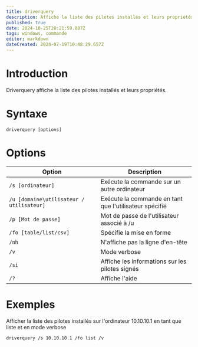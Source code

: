```yaml
---
title: driverquery
description: Affiche la liste des pilotes installés et leurs propriétés
published: true
date: 2024-10-25T20:21:59.887Z
tags: windows, commande
editor: markdown
dateCreated: 2024-07-19T10:48:29.657Z
---
```


# Introduction

Driverquery affiche la liste des pilotes installés et leurs propriétés.

# Syntaxe

`driverquery [options]`

# Options

| Option                                   | Description                                            |
| ---------------------------------------- | ------------------------------------------------------ |
| `/s [ordinateur]`                        | Exécute la commande sur un autre ordinateur            |
| `/u [domaine\utilisateur / utilisateur]` | Exécute la commande en tant que l'utilisateur spécifié |
| `/p [Mot de passe]`                      | Mot de passe de l'utilisateur associé à /u             |
| `/fo [table/list/csv]`                   | Spécifie la mise en forme                              |
| `/nh`                                    | N'affiche pas la ligne d'en-tête                       |
| `/v`                                     | Mode verbose                                           |
| `/si`                                    | Affiche les informations sur les pilotes signés        |
| `/?`                                     | Affiche l'aide                                         |

# Exemples

Afficher la liste des pilotes installés sur l'ordinateur 10.10.10.1 en tant que liste et en mode verbose

`driverquery /s 10.10.10.1 /fo list /v`
